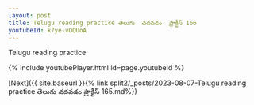 ```yaml
---
layout: post
title: Telugu reading practice తెలుగు  చదవడం  ప్రాక్టీస్ 166
youtubeId: k7ye-vOQUoA
---
```

 
 
Telugu reading practice
 
 
 
 
 


{% include youtubePlayer.html id=page.youtubeId %}
 
[Next]({{ site.baseurl }}{% link  split2/_posts/2023-08-07-Telugu reading practice తెలుగు  చదవడం  ప్రాక్టీస్ 165.md%})
 
